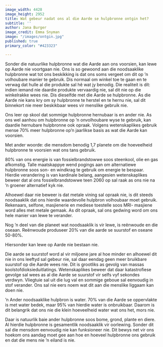 ```yaml
---
image_width: 4428
image_height: 2952
title: Wat gebeur nadat ons al die Aarde se hulpbronne ontgin het?
subtitle: ''
author: Jana Burger
image_credit: Emma Snyman
image: "/images/ontgin.jpg"
published: true
primary_color: "#423323"

---
```

Sonder die natuurlike hulpbronne wat die Aarde aan ons voorsien, kan lewe op Aarde nie voortgaan nie. Ons is so gewoond aan die noodsaaklike hulpbronne wat tot ons beskikking is dat ons soms vergeet om dit op ’n volhoubare manier te gebruik. Dis normaal om winkel toe te gaan en te verwag dat hulle al die produkte sal hê wat jy benodig. Die realiteit is dít: indien iemand nie daardie produkte vervaardig nie, sal dit nie op die winkelrakke wees nie. Dis dieselfde met die Aarde se hulpbronne. As die Aarde nie kans kry om sy hulpbronne te herstel en te hernu nie, sal dit binnekort nie meer beskikbaar wees vir menslike gebruik nie.

Ons leer op skool dat sommige hulpbronne hernubaar is en ander nie. As ons wel aanhou om hulpbronne op ’n onvolhoubare wyse te gebruik, kan daardie hernubare hulpbronne ook opraak. Volgens wetenskaplikes gebruik mense 70% meer hulpbronne op’n jaarlikse basis as wat die Aarde kan voorsien.

Met ander woorde: die mensdom benodig 1,7 planete om die hoeveelheid hulpbronne te voorsien wat ons tans gebruik.

80% van ons energie is van fossielbrandstowwe soos steenkool, olie en gas afkomstig. Talle maatskappye wend pogings aan om alternatiewe hulpbronne soos son- en windkrag te gebruik om energie te bespaar. Hierdie verandering is van kardinale belang, aangesien wetenskaplikes beweer dat al ons fossielbrandstowwe teen 2060 op sal raak as ons nie na ’n groener alternatief kyk nie.

Alhoewel daar nie beweer is dat metale vining sal opraak nie, is dit steeds noodsaaklik dat ons hierdie waardevolle hulpbron volhoubaar moet gebruik. Rekenaars, selfone, masjienerie en mediese toestelle soos MRI- masjiene word alles met metale gemaak. As dit opraak, sal ons gedwing word om ons hele manier van lewe te verander.

Nog ’n deel van die planeet wat noodsaaklik is vir lewe, is reënwoude en die oseaan. Reënwoude produseer 20% van die aarde se suurstof en oseane 50-80%.

Hiersonder kan lewe op Aarde nie bestaan nie.

Die aarde se suurstof word al vir miljoene jare al hoe minder en alhoewel dit nie in ons leeftyd sal gebeur nie, sal daar eendag geen meer bruikbare suurstof op die Aarde wees nie. Dit is grootliks as gevolg van massas koolstofdioksieduitlatings. Wetenskaplikes beweer dat daar katastrofiese gevolge sal wees as al die Aarde se suurstof vir selfs vyf sekondes verdwyn. Vliegtuie sal uit die lug val en sommige geboue sal eenvoudig in stof verander. Ons sal nie eers noem wat dit aan die menslike liggaam kan doen nie.

’n Ander noodsaaklike hulpbron is water. 70% van die Aarde se oppervlakte is met water bedek, maar 95% van hierdie water is onbruikbaar. Daarom is dit belangrik dat ons nie die klein hoeveelheid water wat ons het, mors nie.

Daar is natuurlik baie ander hulpbronne soos bome, grond, plante en diere. Al hierdie hulpbronne is gesamentlik noodsaaklik vir oorlewing. Sonder dit sal die mensdom eenvoudig nie kan funksioneer nie. Dit bewys net vir ons hoekom ons aandag moet gee aan hoe en hoeveel hulpbronne ons gebruik en dat die mens nie ’n eiland is nie.